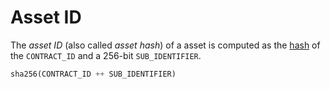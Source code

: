 # Asset ID

The _asset ID_ (also called _asset hash_) of a asset is computed as
the [hash](../cryptographic_primitives.md#hashing) of the `CONTRACT_ID` and a 256-bit `SUB_IDENTIFIER`.

```python
sha256(CONTRACT_ID ++ SUB_IDENTIFIER)
```
